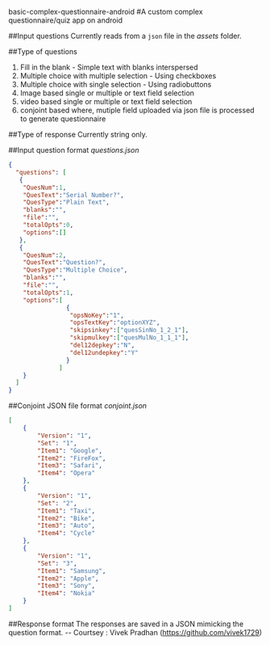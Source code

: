 basic-complex-questionnaire-android
#A custom complex questionnaire/quiz app on android

##Input questions
Currently reads from a `json` file in the *assets* folder.

##Type of questions
1. Fill in the blank - Simple text with blanks interspersed
2. Multiple choice with multiple selection - Using checkboxes
3. Multiple choice with single selection - Using radiobuttons
4. Image based single or multiple or text field selection
5. video based single or multiple or text field selection
6. conjoint based where, mutiple field uploaded via json file is processed to generate questionnaire


##Type of response
Currently string only.


##Input question format
*questions.json*
```json
{
  "questions": [
   {
	"QuesNum":1,
	"QuesText":"Serial Number?",
	"QuesType":"Plain Text",
	"blanks":"",
	"file":"",
	"totalOpts":0,
	"options":[]
   },
   {
	"QuesNum":2,
	"QuesText":"Question?",
	"QuesType":"Multiple Choice",
    "blanks":"",
	"file":"",
	"totalOpts":1,
	"options":[
				{
				 "opsNoKey":"1",
				 "opsTextKey":"optionXYZ",
				 "skipsinkey":["quesSinNo_1_2_1"],
				 "skipmulkey":["quesMulNo_1_1_1"],
				 "del12depkey":"N",
				 "del12undepkey":"Y"
				}
			  ]
	}
  ]
}
```
##Conjoint JSON file format
*conjoint.json*
```json
[	
	{
		"Version": "1",
		"Set": "1",
		"Item1": "Google",
		"Item2": "FireFox",
		"Item3": "Safari",
		"Item4": "Opera"
	},
	{
		"Version": "1",
		"Set": "2",
		"Item1": "Taxi",
		"Item2": "Bike",
		"Item3": "Auto",
		"Item4": "Cycle"
	},
	{
		"Version": "1",
		"Set": "3",
		"Item1": "Samsung",
		"Item2": "Apple",
		"Item3": "Sony",
		"Item4": "Nokia"
	}
]
```
##Response format
The responses are saved in a JSON mimicking the question format.
-- Courtsey : Vivek Pradhan (https://github.com/vivek1729)